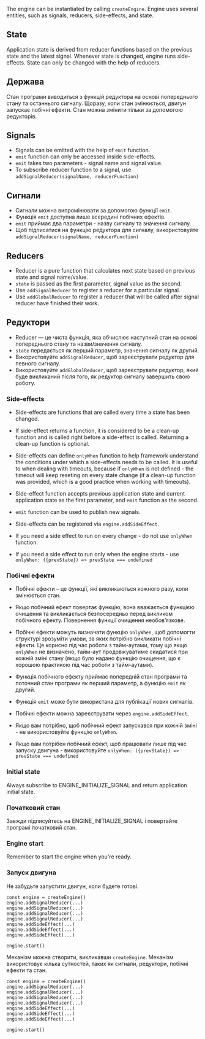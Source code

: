 The engine can be instantiated by calling `createEngine`.
Engine uses several entities, such as signals, reducers, side-effects, and state.

## State

Application state is derived from reducer functions based on the previous state and the latest signal.
Whenever state is changed, engine runs side-effects. State can only be changed with the help of reducers.

## Держава

Стан програми виводиться з функцій редуктора на основі попереднього стану та останнього сигналу.
Щоразу, коли стан змінюється, двигун запускає побічні ефекти. Стан можна змінити тільки за допомогою редукторів.

## Signals

- Signals can be emitted with the help of `emit` function.
- `emit` function can only be accessed inside side-effects.
- `emit` takes two parameters - signal name and signal value.
- To subscribe reducer function to a signal, use `addSignalReducer(signalName, reducerFunction)`
## Сигнали

- Сигнали можна випромінювати за допомогою функції `emit`.
- Функція `emit` доступна лише всередині побічних ефектів.
- `emit` приймає два параметри - назву сигналу та значення сигналу.
- Щоб підписатися на функцію редуктора для сигналу, використовуйте `addSignalReducer(signalName, reducerFunction)`


## Reducers

- Reducer is a pure function that calculates next state based on previous state and signal name/value.
- `state` is passed as the first parameter, signal value as the second.
- Use `addSignalReducer` to register a reducer for a particular signal.
- Use `addGlobalReducer` to register a reducer that will be called after signal reducer have finished their work.

## Редуктори

- Reducer — це чиста функція, яка обчислює наступний стан на основі попереднього стану та назви/значення сигналу.
- `state` передається як перший параметр, значення сигналу як другий.
- Використовуйте `addSignalReducer`, щоб зареєструвати редуктор для певного сигналу.
- Використовуйте `addGlobalReducer`, щоб зареєструвати редуктор, який буде викликаний після того, як редуктор сигналу завершить свою роботу.


### Side-effects

- Side-effects are functions that are called every time a state has been changed.

- If side-effect returns a function, it is considered to be a clean-up function and is called right before a side-effect is called. Returning a clean-up function is optional.

- Side-effects can define `onlyWhen` function to help framework understand the conditions under which a side-effects needs to be called. It is useful to when dealing with timeouts, because if `onlyWhen` is not defined - the timeout will keep reseting on every state change (if a clean-up function was provided, which is a good practice when working with timeouts).

- Side-effect function accepts previous application state and current application state as the first parameter, and `emit` function as the second.

- `emit` function can be used to publish new signals.

- Side-effects can be registered via `engine.addSideEffect`.

- If you need a side effect to run on every change - do not use `onlyWhen` function.

- If you need a side effect to run only when the engine starts - use `onlyWhen: ({prevState}) => prevState === undefined`


### Побічні ефекти

- Побічні ефекти – це функції, які викликаються кожного разу, коли змінюється стан.

- Якщо побічний ефект повертає функцію, вона вважається функцією очищення та викликається безпосередньо перед викликом побічного ефекту. Повернення функції очищення необов’язкове.

- Побічні ефекти можуть визначати функцію `onlyWhen`, щоб допомогти структурі зрозуміти умови, за яких потрібно викликати побічні ефекти. Це корисно під час роботи з тайм-аутами, тому що якщо `onlyWhen` не визначено, тайм-аут продовжуватиме скидатися при кожній зміні стану (якщо було надано функцію очищення, що є хорошою практикою під час роботи з тайм-аутами).

- Функція побічного ефекту приймає попередній стан програми та поточний стан програми як перший параметр, а функцію `emit` як другий.

- Функція `emit` може бути використана для публікації нових сигналів.

- Побічні ефекти можна зареєструвати через `engine.addSideEffect`.

- Якщо вам потрібно, щоб побічний ефект запускався при кожній зміні - не використовуйте функцію `onlyWhen`.

- Якщо вам потрібен побічний ефект, щоб працювати лише під час запуску двигуна - використовуйте `onlyWhen: ({prevState}) => prevState === undefined`


### Initial state

Always subscribe to ENGINE_INITIALIZE_SIGNAL and return application initial state.

### Початковий стан

Завжди підписуйтесь на ENGINE_INITIALIZE_SIGNAL і повертайте програмі початковий стан.

### Engine start

Remember to start the engine when you're ready.

### Запуск двигуна

Не забудьте запустити двигун, коли будете готові.

```
const engine = createEngine()
engine.addSignalReducer(...)
engine.addSignalReducer(...)
engine.addSignalReducer(...)
engine.addSignalReducer(...)
engine.addSideEffect(...)
engine.addSideEffect(...)
engine.addSideEffect(...)

engine.start()
```

Механізм можна створити, викликавши `createEngine`.
Механізм використовує кілька сутностей, таких як сигнали, редуктори, побічні ефекти та стан.


```
const engine = createEngine()
engine.addSignalReducer(...)
engine.addSignalReducer(...)
engine.addSignalReducer(...)
engine.addSignalReducer(...)
engine.addSideEffect(...)
engine.addSideEffect(...)
engine.addSideEffect(...)

engine.start()
```







